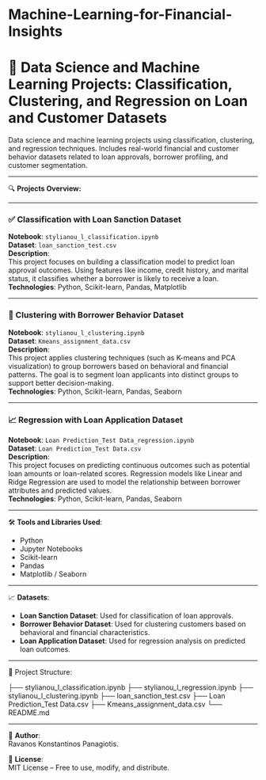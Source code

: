 # Machine-Learning-for-Financial-Insights

# 💼 Data Science and Machine Learning Projects: Classification, Clustering, and Regression on Loan and Customer Datasets

Data science and machine learning projects using classification, clustering, and regression techniques. Includes real-world financial and customer behavior datasets related to loan approvals, borrower profiling, and customer segmentation.

---

🔍 **Projects Overview:**

---

### ✅ Classification with Loan Sanction Dataset  
**Notebook**: `stylianou_l_classification.ipynb`  
**Dataset**: `loan_sanction_test.csv`  
**Description**:  
This project focuses on building a classification model to predict loan approval outcomes. Using features like income, credit history, and marital status, it classifies whether a borrower is likely to receive a loan.  
**Technologies**: Python, Scikit-learn, Pandas, Matplotlib

---

### 🧠 Clustering with Borrower Behavior Dataset  
**Notebook**: `stylianou_l_clustering.ipynb`  
**Dataset**: `Kmeans_assignment_data.csv`  
**Description**:  
This project applies clustering techniques (such as K-means and PCA visualization) to group borrowers based on behavioral and financial patterns. The goal is to segment loan applicants into distinct groups to support better decision-making.  
**Technologies**: Python, Scikit-learn, Pandas, Seaborn

---

### 📈 Regression with Loan Application Dataset  
**Notebook**: `Loan Prediction_Test Data_regression.ipynb`  
**Dataset**: `Loan Prediction_Test Data.csv`  
**Description**:  
This project focuses on predicting continuous outcomes such as potential loan amounts or loan-related scores. Regression models like Linear and Ridge Regression are used to model the relationship between borrower attributes and predicted values.  
**Technologies**: Python, Scikit-learn, Pandas, Seaborn

---

🛠️ **Tools and Libraries Used**:
- Python
- Jupyter Notebooks
- Scikit-learn
- Pandas
- Matplotlib / Seaborn

---

📈 **Datasets**:
- **Loan Sanction Dataset**: Used for classification of loan approvals.
- **Borrower Behavior Dataset**: Used for clustering customers based on behavioral and financial characteristics.
- **Loan Application Dataset**: Used for regression analysis on predicted loan outcomes.

---

📂 Project Structure:

├── stylianou_l_classification.ipynb ├── stylianou_l_regression.ipynb ├── stylianou_l_clustering.ipynb ├── loan_sanction_test.csv ├── Loan Prediction_Test Data.csv ├── Kmeans_assignment_data.csv └── README.md


---

📌 **Author**:  
Ravanos Konstantinos Panagiotis.

📜 **License**:  
MIT License – Free to use, modify, and distribute.
